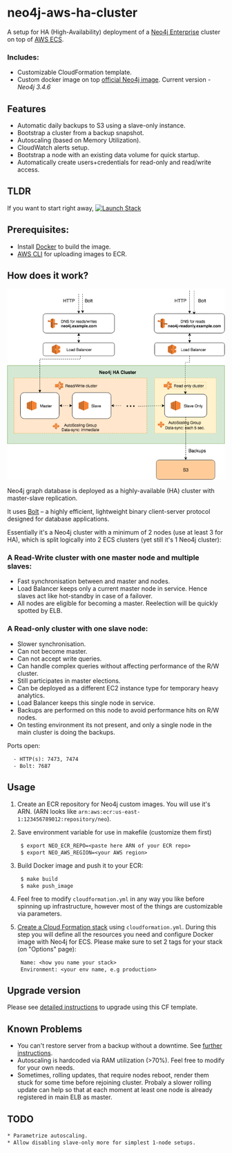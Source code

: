 # neo4j-aws-ha-cluster

A setup for HA (High-Availability) deployment of a [Neo4j Enterprise](https://neo4j.com/subscriptions/#editions) cluster on top of [AWS ECS](https://aws.amazon.com/ecs/).

### Includes:
- Customizable CloudFormation template.
- Custom docker image on top [official Neo4j image](https://hub.docker.com/_/neo4j/). Current version - *Neo4j 3.4.6*

## Features

* Automatic daily backups to S3 using a slave-only instance.
* Bootstrap a cluster from a backup snapshot.
* Autoscaling (based on Memory Utilization).
* CloudWatch alerts setup.
* Bootstrap a node with an existing data volume for quick startup.
* Automatically create users+credentials for read-only and read/write access.

## TLDR

If you want to start right away, [![Launch Stack](https://s3.amazonaws.com/cloudformation-examples/cloudformation-launch-stack.png)](https://console.aws.amazon.com/cloudformation/home#/stacks/new?stackName=neo4j-ha-cluster&templateURL=https://raw.githubusercontent.com/getsocial-rnd/neo4j-aws-ha-cluster/master/cloudformation.yml)

## Prerequisites:

* Install [Docker](https://docs.docker.com/engine/installation/) to build the image.
* [AWS CLI](https://aws.amazon.com/cli) for uploading images to ECR.

## How does it work?

![Infrastructure](images/infrastructure.png)

Neo4j graph database is deployed as a highly-available (HA) cluster with master-slave replication. 

It uses [Bolt](https://boltprotocol.org/) – a highly efficient, lightweight binary client-server protocol designed for database applications.

Essentially it's a Neo4j cluster with a minimum of 2 nodes (use at least 3 for HA), which is split logically into 2 ECS clusters (yet still it's 1 Neo4j cluster):

### A Read-Write cluster with one master node and multiple slaves:
- Fast synchronisation between and master and nodes.
- Load Balancer keeps only a current master node in service. Hence slaves act like hot-standby in case of a failover.
- All nodes are eligible for becoming a master. Reelection will be quickly spotted by ELB.

### A Read-only cluster with one slave node:
- Slower synchronisation.
- Can not become master.
- Can not accept write queries.
- Can handle complex queries without affecting performance of the R/W cluster.
- Still participates in master elections.
- Can be deployed as a different EC2 instance type for temporary heavy analytics.
- Load Balancer keeps this single node in service.
- Backups are performed on this node to avoid performance hits on R/W nodes.
- On testing environment its not present, and only a single node in the main cluster is doing the backups.

Ports open:

```
  - HTTP(s): 7473, 7474
  - Bolt: 7687
```

## Usage

1. Create an ECR repository for Neo4j custom images. You will use it's ARN.
   (ARN looks like `arn:aws:ecr:us-east-1:123456789012:repository/neo`).

2. Save environment variable for use in makefile (customize them first)

        $ export NEO_ECR_REPO=<paste here ARN of your ECR repo>
        $ export NEO_AWS_REGION=<your AWS region>

3. Build Docker image and push it to your ECR:

        $ make build
        $ make push_image

4. Feel free to modify `cloudformation.yml` in any way you like before spinning up infrastructure, however most of the things are customizable via parameters.

5. [Create a Cloud Formation stack](https://console.aws.amazon.com/cloudformation/home#/stacks/new) using `cloudformation.yml`.
   During this step you will define all the resources you need and configure Docker image with Neo4j for ECS.
    Please make sure to set 2 tags for your stack (on "Options" page):

        Name: <how you name your stack>
        Environment: <your env name, e.g production>

## Upgrade version

Please see [detailed instructions](./UPGRADE_README.md) to upgrade using this CF template.


## Known Problems

* You can't restore server from a backup without a downtime. See [further instructions](https://neo4j.com/docs/operations-manual/current/backup/restore-backup/#backup-restore-ha-cluster).
* Autoscaling is hardcoded via RAM utilization (>70%). Feel free to modify for your own needs.
* Sometimes, rolling updates, that require nodes reboot, render them stuck for some time before rejoining cluster. Probaly a slower rolling update can help so that at each moment at least one node is already registered in main ELB as master.

## TODO

```
* Parametrize autoscaling.
* Allow disabling slave-only more for simplest 1-node setups.
```
